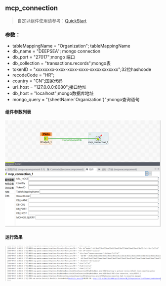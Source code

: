## mcp_connection

> 自定以组件使用请参考：[QuickStart](chapter3/chapter3.md)
 
### 参数：
- tableMappingName = "Organization"; tableMappingName
- db_name = "DEEPSEA"; mongo connection
- db_port = "27017";mongo 端口
- db_collection = "transactions.records";mongo表
- tokenID = "xxxxxxxx-xxxx-xxxx-xxxx-xxxxxxxxxxxx";32位hashcode
- recodeCode = "HR";
- country = "CN";国家代码
- url_host = "127.0.0.0:8080";接口地址
- db_host = "localhost";mongo数据库地址
- mongo_query = "{sheetName:'Organization'}";mongo查询语句
#### 组件参数列表
![运行](resources/images/img.PNG? "参数")
#### 运行效果
![效果](resources/images/img2.PNG? "效果")